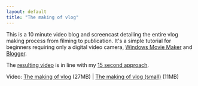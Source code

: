 ```yaml
---
layout: default
title: "The making of vlog"
---
```


This is a 10 minute video blog and screencast detailing the entire vlog making
process from filming to publication. It's a simple tutorial for beginners
requiring only a digital video camera, [Windows Movie
Maker](http://www.microsoft.com/windowsxp/using/moviemaker/default.mspx) and
[Blogger](http://www.blogger.com).

The [resulting
video](/v2/blog/2005/12/vlog-in-vlog-about-vlog.html) is
in line with my [15 second
approach](/v2/blog/2005/06/15s-of-fame.html).

Video: <a href="/v2/blog/2005/12/The making of vlog.wmv">The making of vlog</a> (27MB) | <a href="/v2/blog/2005/12/The making of vlog (small).wmv">The making of vlog (small)</a> (11MB)
